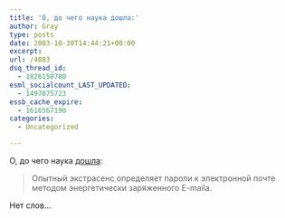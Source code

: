 ```yaml
---
title: 'О, до чего наука дошла:'
author: Gray
type: posts
date: 2003-10-30T14:44:21+00:00
excerpt:
url: /4083
dsq_thread_id:
  - 1826150780
esml_socialcount_LAST_UPDATED:
  - 1497075723
essb_cache_expire:
  - 1616567190
categories:
  - Uncategorized

---
```








О, до чего наука <a href="http://www.mailinfo.ru/forum/index.php?t=338&#038;f=10&#038;act=ST" target="_blank">дошла</a>:

> Опытный экстрасенс определяет пароли к электронной почте методом энергетически заряженного E-maila. 

Нет слов&#8230;